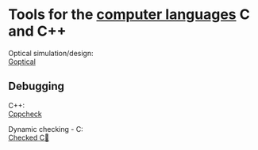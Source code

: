 
# Tools for the [computer languages](https://trendless.tech/langs) C and C++

Optical simulation/design:  
[Goptical](https://www.gnu.org/software/goptical/)

## Debugging

C++:  
[Cppcheck](https://cppcheck.sourceforge.io/)

Dynamic checking - C:  
[Checked C🧛](https://github.com/Microsoft/checkedc)
